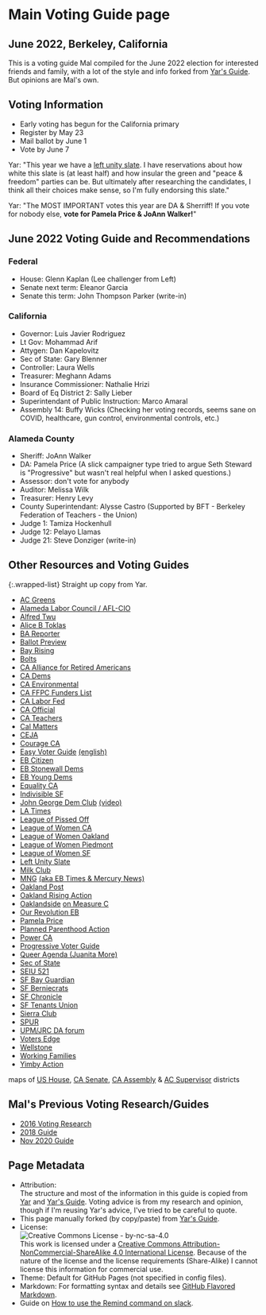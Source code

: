 # Main Voting Guide page
## June 2022, Berkeley, California
This is a voting guide Mal compiled for the June 2022 election for interested friends and family, with a lot of the style and info forked from [Yar's Guide](https://yar-votes.github.io/). But opinions are Mal's own.

## Voting Information
* Early voting has begun for the California primary
* Register by May 23
* Mail ballot by June 1
* Vote by June 7

Yar: "This year we have a [left unity slate](https://leftunityslate.org/candidate-list/). I have reservations about how white this slate is (at least half) and how insular the green and "peace & freedom" parties can be. But ultimately after researching the candidates, I think all their choices make sense, so I'm fully endorsing this slate."

Yar: "The MOST IMPORTANT votes this year are DA & Sherriff! If you vote for nobody else, **vote for Pamela Price & JoAnn Walker!**"

## June 2022 Voting Guide and Recommendations
### Federal
* House: Glenn Kaplan (Lee challenger from Left)
* Senate next term: Eleanor Garcia
* Senate this term: John Thompson Parker (write-in)

### California
* Governor: Luis Javier Rodriguez
* Lt Gov: Mohammad Arif
* Attygen: Dan Kapelovitz
* Sec of State: Gary Blenner
* Controller: Laura Wells
* Treasurer: Meghann Adams
* Insurance Commissioner: Nathalie Hrizi
* Board of Eq District 2: Sally Lieber
* Superintendant of Public Instruction: Marco Amaral
* Assembly 14: Buffy Wicks (Checking her voting records, seems sane on COVID, healthcare, gun control, environmental controls, etc.)

### Alameda County
* Sheriff: JoAnn Walker
* DA: Pamela Price (A slick campaigner type tried to argue Seth Steward is "Progressive" but wasn't real helpful when I asked questions.)
* Assessor: don't vote for anybody
* Auditor: Melissa Wilk
* Treasurer: Henry Levy
* County Superintendant: Alysse Castro (Supported by BFT - Berkeley Federation of Teachers - the Union)
* Judge 1: Tamiza Hockenhull
* Judge 12: Pelayo Llamas
* Judge 21: Steve Donziger (write-in)

## Other Resources and Voting Guides
{:.wrapped-list}
Straight up copy from Yar.
* [AC Greens](https://acgreens.wordpress.com/voter-guides/)
* [Alameda Labor Council / AFL-CIO](https://alamedalabor.org/wp-content/uploads/2022/05/alc_2022-slate-card_final-1.jpg)
* [Alfred Twu](https://mobile.twitter.com/alfred_twu/status/1524877634219364352)
* [Alice B Toklas](https://www.alicebtoklas.org/endorsements)
* [BA Reporter](https://www.ebar.com/news/news/315488)
* [Ballot Preview](https://ballotpedia.org/Sample_Ballot_Lookup)
* [Bay Rising](https://bayrisingaction.org/voter-guide-search/)
* [Bolts](https://boltsmag.org/deaths-and-neglect-in-jail-magnify-oakland-sheriff-race/)
* [CA Alliance for Retired Americans](https://californiaalliance.org/candidate-forums-2022/)
* [CA Dems](https://cadem.org/wp-content/uploads/2022/05/2022-Primary-Endorsements-Endorsed-Districts-Only-4_26_22.docx-1.pdf)
* [CA Environmental](https://www.envirovoters.org/2022-endorsements/)
* [CA FFPC Funders List](https://www.fppc.ca.gov/transparency/top-contributors/jun-22-primary.html)
* [CA Labor Fed](https://calaborfed.org/endorsements-for-the-2022-primary-elections/)
* [CA Official](https://vig.cdn.sos.ca.gov/2022/primary/pdf/complete-vig.pdf)
* [CA Teachers](https://www.cta.org/our-advocacy/election-2022)
* [Cal Matters](https://calmatters.org/california-voter-guide-2022/)
* [CEJA](https://ceja-action.org/ej-voter/2022-environmental-justice-voter-guide/)
* [Courage CA](https://progressivevotersguide.com/california/?county=alameda&c=1)
* [Easy Voter Guide](https://easyvoterguide.org/) [(english)](https://easyvoterguide.org/wp-content/uploads/2022/03/EVG-2022-Jun-En.pdf)
* [EB Citizen](https://ebcitizen.com/2021/03/16/2022-east-bay-candidate-list-march-primary/)
* [EB Stonewall Dems](http://eastbaystonewalldemocrats.org/Elections)
* [EB Young Dems](https://www.ebyd.org/endorsements)
* [Equality CA](https://www.eqca.org/elections/)
* [Indivisible SF](https://indivisiblesf.org/blog/2022/5/10/our-ballot-instructions-for-the-may-june-2022-election)
* [John George Dem Club](http://jgdc.org/) [(video)](https://www.youtube.com/watch?v=tEIl1c2BdlE)
* [LA Times](https://www.latimes.com/opinion/story/2022-04-27/complete-list-of-los-angeles-times-elections-endorsements-2022)
* [League of Pissed Off](https://www.theleaguesf.org/)
* [League of Women CA](https://lwvc.org/vote/elections/2022-06-07-000000)
* [League of Women Oakland](https://www.lwvoakland.org/post/vote-with-the-league-library-services-retention-and-enhancement-act)
* [League of Women Piedmont](https://www.lwvpiedmont.org/content.aspx?page_id=22&club_id=601389&module_id=517772)
* [League of Women SF](https://img1.wsimg.com/blobby/go/59053b06-508e-4a73-9320-f497b0c97d53/downloads/LWVSF%20Ballot%20Recommendations%20June%202022.pdf)
* [Left Unity Slate](https://leftunityslate.org/candidate-list/)
* [Milk Club](https://www.milkclub.org/endorsements)
* [MNG](https://www.eastbaytimes.com/2022/04/23/our-endorsements-for-races-and-measures-on-the-june-7-2022-california-primary-ballot/) [(aka EB Times & Mercury News)](https://en.wikipedia.org/wiki/Digital_First_Media)
* [Oakland Post](https://www.postnewsgroup.com/california-22-primary-election-black-candidates-running-for-statewide-office/)
* [Oakland Rising Action](https://oaklandrisingaction.org/2022-june-primary-elections/)
* [Oaklandside](https://oaklandside.org/2021/01/13/black-women-with-civil-rights-and-policing-experience-will-run-for-district-attorney-and-sheriff-in-2022/) [on Measure C](https://oaklandside.org/2022/05/03/ballot-measure-c-oakland-library-funding/)
* [Our Revolution EB](https://www.ourrevolutioneastbay.org/endorsements.html)
* [Pamela Price](https://www.pamelaprice4da.com/)
* [Planned Parenthood Action](https://www.plannedparenthoodaction.org/planned-parenthood-advocates-mar-monte/voter-guide-2022)
* [Power CA](https://powercaaction.org/voting-resources/)
* [Progressive Voter Guide](https://progressivevotersguide.com/california/2022/general/county/alameda)
* [Queer Agenda (Juanita More)](https://static1.squarespace.com/static/57a214b89de4bb8f9ae6b08d/t/6279d0e442eafb3fb44b882c/1652150500867/Juanita+MORE%21+The+Queer+Agenda+Voting+Guide+_+June+7%2C+2022.pdf)
* [Sec of State](https://www.sos.ca.gov/elections/upcoming-elections/primary-election-june-7-2022)
* [SEIU 521](https://www.seiu521.org/2022election/)
* [SF Bay Guardian](https://www.sfbg.com/2022/05/09/endorsements-chesa-boudin-june-7-san-francisco-election/)
* [SF Berniecrats](https://sfberniecrats.com/wp-content/uploads/2022/04/VoterGuide_jun2022-Proof4.pdf)
* [SF Chronicle](https://www.sfchronicle.com/projects/2022/california-voter-guide-june/)
* [SF Tenants Union](https://sftu.org/endorsements/)
* [Sierra Club](https://www.sierraclub.org/san-francisco-bay/2022-endorsements)
* [SPUR](https://www.spur.org/voter-guide/2022-06)
* [UPM/JRC DA forum](https://us02web.zoom.us/rec/share/3q5p_fRfTPhhPEPx-wwFRbU7L4kArPtwrv58wmzsh3rY2zeVEAXJOdmWTYOqk-Ek.hB-2M4tQVBO9YPfA)
* [Voters Edge](https://votersedge.org/ca/en/election/2022-06-07/alameda-county)
* [Wellstone](http://wellstoneclub.org/endorsements/)
* [Working Families](https://workingfamilies.org/state/california/)
* [Yimby Action](https://yimbyaction.org/endorsements/)

maps of [US House](https://en.wikipedia.org/wiki/List_of_United_States_congressional_districts), [CA Senate](http://www.legislature.ca.gov/Final_2013_2014_Senate_Map_v2.pdf), [CA Assembly](http://www.legislature.ca.gov/assemblydistricts.html) & [AC Supervisor](http://www.acgov.org/board/documents/districtmap.pdf) districts

## Mal's Previous Voting Research/Guides
- [2016 Voting Research](https://docs.google.com/spreadsheets/d/1LOuSrzRurlJOuz2H0Wxok_iJbcvRVOI-leJ8yw8igiI/edit?usp=sharing)
- [2018 Guide](https://docs.google.com/spreadsheets/d/1zo7_JvUKtLWjn-Rjp0k6xhlu5UHjPLqG_AknOZKjlBc/edit?usp=sharing)
- [Nov 2020 Guide](https://mal-votes.github.io/2020-11/)

## Page Metadata
- Attribution:<br />The structure and most of the information in this guide is copied from [Yar](https://github.com/yar-votes) and [Yar's Guide](https://yar-votes.github.io/). Voting advice is from my research and opinion, though if I'm reusing Yar's advice, I've tried to be careful to quote.
- This page manually forked (by copy/paste) from [Yar's Guide](https://yar-votes.github.io/).
- License:<br />![Creative Commons License - by-nc-sa-4.0](https://i.creativecommons.org/l/by-nc-sa/4.0/88x31.png)<br />This work is licensed under a [Creative Commons Attribution-NonCommercial-ShareAlike 4.0 International License](http://creativecommons.org/licenses/by-nc-sa/4.0/). Because of the nature of the license and the license requirements (Share-Alike) I cannot license this information for commercial use.
- Theme: Default for GitHub Pages (not specified in config files).
- Markdown: For formatting syntax and details see [GitHub Flavored Markdown](https://guides.github.com/features/mastering-markdown/).
- Guide on [How to use the Remind command on slack](HowToUseRemindCommandOnSlack/).
